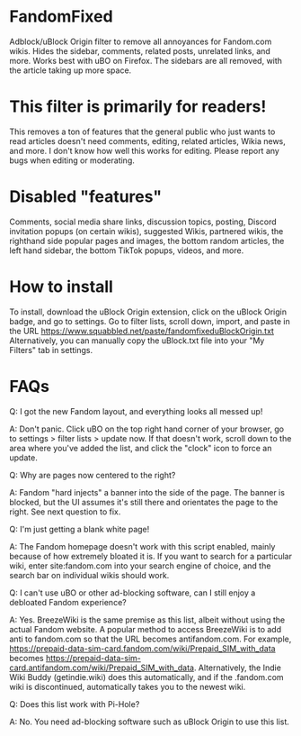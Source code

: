 # FandomFixed
Adblock/uBlock Origin filter to remove all annoyances for Fandom.com wikis. Hides the sidebar, comments, related posts, unrelated links, and more. Works best with uBO on Firefox.
The sidebars are all removed, with the article taking up more space.

# This filter is primarily for readers!
This removes a ton of features that the general public who just wants to read articles doesn't need comments, editing, related articles, Wikia news, and more. I don't know how well this works for editing. Please report any bugs when editing or moderating.

# Disabled "features"
Comments, social media share links, discussion topics, posting, Discord invitation popups (on certain wikis), suggested Wikis, partnered wikis, the righthand side popular pages and images, the bottom random articles, the left hand sidebar, the bottom TikTok popups, videos, and more.

# How to install
To install, download the uBlock Origin extension, click on the uBlock Origin badge, and go to settings. Go to filter lists, scroll down, import, and paste in the URL https://www.squabbled.net/paste/fandomfixeduBlockOrigin.txt
Alternatively, you can manually copy the uBlock.txt file into your "My Filters" tab in settings.

# FAQs
Q: I got the new Fandom layout, and everything looks all messed up! 

A: Don't panic. Click uBO on the top right hand corner of your browser, go to settings > filter lists > update now. If that doesn't work, scroll down to the area where you've added the list, and click the "clock" icon to force an update.

Q: Why are pages now centered to the right?

A: Fandom "hard injects" a banner into the side of the page. The banner is blocked, but the UI assumes it's still there and orientates the page to the right. See next question to fix.

Q: I'm just getting a blank white page!

A: The Fandom homepage doesn't work with this script enabled, mainly because of how extremely bloated it is. If you want to search for a particular wiki, enter site:fandom.com into your search engine of choice, and the search bar on individual wikis should work.

Q: I can't use uBO or other ad-blocking software, can I still enjoy a debloated Fandom experience?

A: Yes. BreezeWiki is the same premise as this list, albeit without using the actual Fandom website. A popular method to access BreezeWiki is to add anti to fandom.com so that the URL becomes antifandom.com. For example, https://prepaid-data-sim-card.fandom.com/wiki/Prepaid_SIM_with_data becomes https://prepaid-data-sim-card.antifandom.com/wiki/Prepaid_SIM_with_data. Alternatively, the Indie Wiki Buddy (getindie.wiki) does this automatically, and if the .fandom.com wiki is discontinued, automatically takes you to the newest wiki.

Q: Does this list work with Pi-Hole?

A: No. You need ad-blocking software such as uBlock Origin to use this list.
